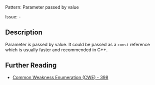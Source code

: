 Pattern: Parameter passed by value

Issue: -

## Description

Parameter is passed by value. It could be passed as a `const` reference which is usually faster and recommended in C++.

## Further Reading

* [Common Weakness Enumeration (CWE) - 398](https://cwe.mitre.org/data/definitions/398.html)